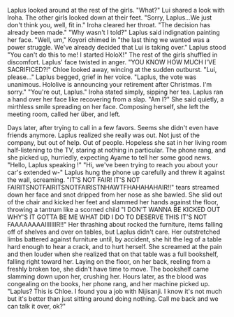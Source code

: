 Laplus looked around at the rest of the girls. "What?" Lui shared a look with Iroha. The other girls looked down at their feet. "Sorry, Laplus...We just don't think you, well, fit in." Iroha cleared her throat. "The decision has already been made." "Why wasn't I told?" Laplus said indignation painting her face. "Well, um," Koyori chimed in "the last thing we wanted was a power struggle. We've already decided that Lui is taking over." Laplus stood "You can't do this to me! I started HoloX!" The rest of the girls shuffled in discomfort. Laplus' face twisted in anger. "YOU KNOW HOW MUCH I'VE SACRIFICED?!" Chloe looked away, wincing at the sudden outburst. "Lui, please..." Laplus begged, grief in her voice. "Laplus, the vote was unanimous. Hololive is announcing your retirement after Christmas. I'm sorry." "You're out, Laplus." Iroha stated simply, sipping her tea. Laplus ran a hand over her face like recovering from a slap. "Am I?" She said quietly, a mirthless smile spreading on her face. Composing herself, she left the meeting room, called her über, and left.

Days later, after trying to call in a few favors. Seems she didn't even have friends anymore. Laplus realized she really was out. Not just of the company, but out of help. Out of people. Hopeless she sat in her living room half-listening to the TV, staring at nothing in particular. The phone rang, and she picked up, hurriedly, expecting Ayame to tell her some good news. "Hello, Laplus speaking !" "Hi, we've been trying to reach you about your car's extended w-" Laplus hung the phone up carefully and threw it against the wall, screaming. "IT'S NOT FAIR! IT'S NOT FAIRITSNOTFAIRITSNOTFAIRISTNHAWTFHAHAHAHAIR!!" tears streamed down her face and snot dripped from her nose as she bawled. She slid out of the chair and kicked her feet and slammed her hands against the floor, throwing a tantrum like a scorned child "I DON'T WANNA BE KICKED OUT WHY'S IT GOTTA BE ME WHAT DID I DO TO DESERVE THIS IT'S NOT FAAAAAAAAIIIIIIIR!!" Her thrashing about rocked the furniture, items falling off of shelves and over on tables, but Laplus didn't care. Her outstretched limbs battered against furniture until, by accident, she hit the leg of a table hard enough to hear a crack, and to hurt herself. She screamed at the pain and then louder when she realized that on that table was a full bookshelf, falling right toward her. Laying on the floor, on her back, reeling from a freshly broken toe, she didn't have time to move. The bookshelf came slamming down upon her, crushing her. Hours later, as the blood was congealing on the books, her phone rang, and her machine picked up. "Laplus? This is Chloe. I found you a job with Nijisanji. I know it's not much but it's better than just sitting around doing nothing. Call me back and we can talk it over, ok?"